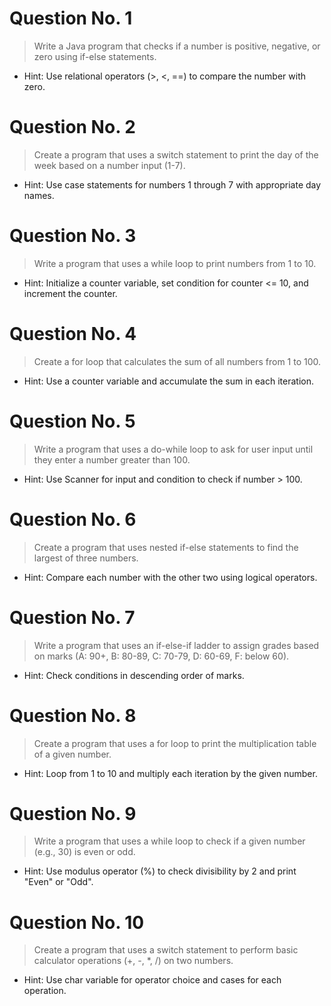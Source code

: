 # Question No. 1
> Write a Java program that checks if a number is positive, negative, or zero using if-else statements.
- Hint: Use relational operators (>, <, ==) to compare the number with zero.

# Question No. 2
> Create a program that uses a switch statement to print the day of the week based on a number input (1-7).
- Hint: Use case statements for numbers 1 through 7 with appropriate day names.

# Question No. 3
> Write a program that uses a while loop to print numbers from 1 to 10.
- Hint: Initialize a counter variable, set condition for counter <= 10, and increment the counter.

# Question No. 4
> Create a for loop that calculates the sum of all numbers from 1 to 100.
- Hint: Use a counter variable and accumulate the sum in each iteration.

# Question No. 5
> Write a program that uses a do-while loop to ask for user input until they enter a number greater than 100.
- Hint: Use Scanner for input and condition to check if number > 100.

# Question No. 6
> Create a program that uses nested if-else statements to find the largest of three numbers.
- Hint: Compare each number with the other two using logical operators.

# Question No. 7
> Write a program that uses an if-else-if ladder to assign grades based on marks (A: 90+, B: 80-89, C: 70-79, D: 60-69, F: below 60).
- Hint: Check conditions in descending order of marks.

# Question No. 8
> Create a program that uses a for loop to print the multiplication table of a given number.
- Hint: Loop from 1 to 10 and multiply each iteration by the given number.

# Question No. 9
> Write a program that uses a while loop to check if a given number (e.g., 30) is even or odd.
- Hint: Use modulus operator (%) to check divisibility by 2 and print "Even" or "Odd".

# Question No. 10
> Create a program that uses a switch statement to perform basic calculator operations (+, -, *, /) on two numbers.
- Hint: Use char variable for operator choice and cases for each operation.
